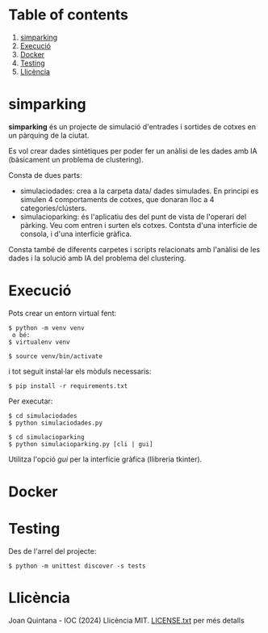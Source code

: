 # Table of contents
1. [simparking](#simparking)
2. [Execució](#run)
3. [Docker](#docker)
3. [Testing](#tests)
4. [Llicència](#licence)

# simparking <a name="simparking"></a>
**simparking** és un projecte de simulació d'entrades i sortides de cotxes en un pàrquing de la ciutat.

Es vol crear dades sintètiques per poder fer un anàlisi de les dades amb IA (bàsicament un problema de clustering).

Consta de dues parts:

- simulaciodades: crea a la carpeta data/ dades simulades. En principi es simulen 4 comportaments de cotxes, que donaran lloc a 4 categories/clústers.
- simulacioparking: és l'aplicatiu des del punt de vista de l'operari del pàrking. Veu com entren i surten els cotxes. Contsta d'una interfície de consola, i d'una interfície gràfica.

Consta també de diferents carpetes i scripts relacionats amb l'anàlisi de les dades i la solució amb IA del problema del clustering.

# Execució <a name="run"></a>

Pots crear un entorn virtual fent:
```
$ python -m venv venv
 o bé:
$ virtualenv venv

$ source venv/bin/activate
```

i tot seguit instal·lar els mòduls necessaris:
```
$ pip install -r requirements.txt
```

Per executar:
```
$ cd simulaciodades
$ python simulaciodades.py
```

```
$ cd simulacioparking
$ python simulacioparking.py [cli | gui]
```
Utilitza l'opció <em>gui</em> per la interfície gràfica (llibreria tkinter).

# Docker <a name="docker"></a>

# Testing <a name="tests"></a>

Des de l'arrel del projecte:
```
$ python -m unittest discover -s tests
```

# Llicència <a name="licence"></a>
Joan Quintana - IOC (2024)
Llicència MIT. [LICENSE.txt](LICENSE.txt) per més detalls


